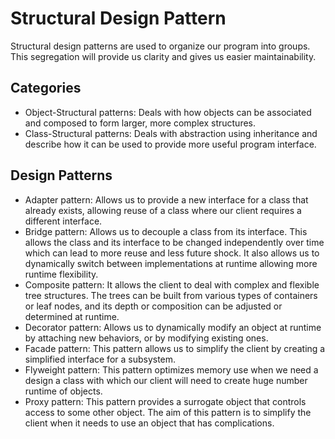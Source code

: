 # Structural Design Pattern
Structural design patterns are used to organize our program into groups. 
This segregation will provide us clarity and gives us easier maintainability. 

## Categories
- Object-Structural patterns: Deals with how objects can be associated and composed to form larger, more complex structures.
- Class-Structural patterns: Deals with abstraction using inheritance and describe how it can be used to provide more useful program interface.

## Design Patterns
- Adapter pattern: Allows us to provide a new interface for a class that already exists, allowing reuse of a class where our client requires a different interface.
- Bridge pattern: Allows us to decouple a class from its interface. This allows the class and its interface to be changed independently over time which can lead to more reuse and less future shock. It also allows us to dynamically switch
between implementations at runtime allowing more runtime flexibility.
- Composite pattern: It allows the client to deal with complex and flexible tree structures. The trees can be built from various types of containers or leaf nodes, and its depth or composition can be adjusted or determined at runtime.
- Decorator pattern: Allows us to dynamically modify an object at runtime by attaching new behaviors, or by modifying existing ones.
- Facade pattern: This pattern allows us to simplify the client by creating a simplified interface for a subsystem.
- Flyweight pattern: This pattern optimizes memory use when we need a design a class with which our client will need to create huge number runtime of objects.
- Proxy pattern: This pattern provides a surrogate object that controls access to some other object. The aim of this pattern is to simplify the client when it needs to use an object that has complications.